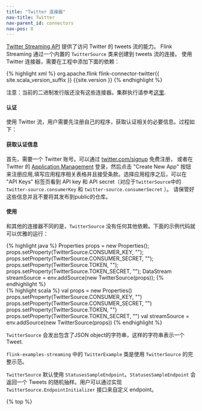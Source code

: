 ```yaml
---
title: "Twitter 连接器"
nav-title: Twitter
nav-parent_id: connectors
nav-pos: 8
---
```

<!--
Licensed to the Apache Software Foundation (ASF) under one
or more contributor license agreements.  See the NOTICE file
distributed with this work for additional information
regarding copyright ownership.  The ASF licenses this file
to you under the Apache License, Version 2.0 (the
"License"); you may not use this file except in compliance
with the License.  You may obtain a copy of the License at

  http://www.apache.org/licenses/LICENSE-2.0

Unless required by applicable law or agreed to in writing,
software distributed under the License is distributed on an
"AS IS" BASIS, WITHOUT WARRANTIES OR CONDITIONS OF ANY
KIND, either express or implied.  See the License for the
specific language governing permissions and limitations
under the License.
-->

[Twitter Streaming API](https://dev.twitter.com/docs/streaming-apis) 提供了访问 Twitter 的 tweets 流的能力。
Flink Streaming 通过一个内置的 `TwitterSource` 类来创建到 tweets 流的连接。
使用 Twitter 连接器，需要在工程中添加下面的依赖：

{% highlight xml %}
<dependency>
  <groupId>org.apache.flink</groupId>
  <artifactId>flink-connector-twitter{{ site.scala_version_suffix }}</artifactId>
  <version>{{site.version }}</version>
</dependency>
{% endhighlight %}

注意：当前的二进制发行版还没有这些连接器。集群执行请参考[这里]({{site.baseurl}}/zh/dev/project-configuration.html).

#### 认证
使用 Twitter 流，用户需要先注册自己的程序，获取认证相关的必要信息。过程如下：

#### 获取认证信息
首先，需要一个 Twitter 账号。可以通过 [twitter.com/signup](https://twitter.com/signup) 免费注册，
或者在 Twitter 的 [Application Management](https://apps.twitter.com/) 登录，然后点击 "Create New App"
 按钮来注册应用,填写应用程序相关表格并且接受条款。选择应用程序之后，可以在 "API Keys" 标签页看到 API key 和 
 API secret（对应于`TwitterSource`中的`twitter-source.consumerKey` 和 `twitter-source.consumerSecret` ）。
请保管好这些信息并且不要将其发布到public的仓库。


#### 使用
和其他的连接器不同的是，`TwitterSource` 没有任何其他依赖。下面的示例代码就可以优雅的运行：

<div class="codetabs" markdown="1">
<div data-lang="java" markdown="1">
{% highlight java %}
Properties props = new Properties();
props.setProperty(TwitterSource.CONSUMER_KEY, "");
props.setProperty(TwitterSource.CONSUMER_SECRET, "");
props.setProperty(TwitterSource.TOKEN, "");
props.setProperty(TwitterSource.TOKEN_SECRET, "");
DataStream<String> streamSource = env.addSource(new TwitterSource(props));
{% endhighlight %}
</div>
<div data-lang="scala" markdown="1">
{% highlight scala %}
val props = new Properties()
props.setProperty(TwitterSource.CONSUMER_KEY, "")
props.setProperty(TwitterSource.CONSUMER_SECRET, "")
props.setProperty(TwitterSource.TOKEN, "")
props.setProperty(TwitterSource.TOKEN_SECRET, "")
val streamSource = env.addSource(new TwitterSource(props))
{% endhighlight %}
</div>
</div>

`TwitterSource` 会发出包含了JSON object的字符串，这样的字符串表示一个Tweet.

`flink-examples-streaming` 中的 `TwitterExample` 类是使用 `TwitterSource` 的完整示范。

`TwitterSource` 默认使用 `StatusesSampleEndpoint`。`StatusesSampleEndpoint` 会返回一个 Tweets 的随机抽样。用户可以通过实现 `TwitterSource.EndpointInitializer` 接口来自定义 endpoint。

{% top %}
